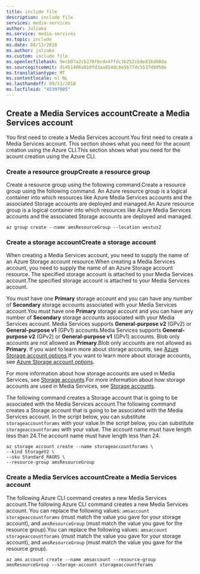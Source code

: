 ```yaml
---
title: include file
description: include file
services: media-services
author: Juliako
ms.service: media-services
ms.topic: include
ms.date: 04/13/2018
ms.author: juliako
ms.custom: include file
ms.openlocfilehash: 9ecb07a2cb278f6cde4ffdc3b252cb9e816d08da
ms.sourcegitcommit: d1451406a010fd3aa854dc8e5b77dc5537d8050e
ms.translationtype: MT
ms.contentlocale: nl-NL
ms.lasthandoff: 09/13/2018
ms.locfileid: "45397005"
---
```

## <a name="create-a-media-services-account"></a><span data-ttu-id="507e4-103">Create a Media Services account</span><span class="sxs-lookup"><span data-stu-id="507e4-103">Create a Media Services account</span></span>

<span data-ttu-id="507e4-104">You first need to create a Media Services account.</span><span class="sxs-lookup"><span data-stu-id="507e4-104">You first need to create a Media Services account.</span></span> <span data-ttu-id="507e4-105">This section shows what you need for the acount creation using the Azure CLI.</span><span class="sxs-lookup"><span data-stu-id="507e4-105">This section shows what you need for the acount creation using the Azure CLI.</span></span>

### <a name="create-a-resource-group"></a><span data-ttu-id="507e4-106">Create a resource group</span><span class="sxs-lookup"><span data-stu-id="507e4-106">Create a resource group</span></span>

<span data-ttu-id="507e4-107">Create a resource group using the following command.</span><span class="sxs-lookup"><span data-stu-id="507e4-107">Create a resource group using the following command.</span></span> <span data-ttu-id="507e4-108">An Azure resource group is a logical container into which resources like Azure Media Services accounts and the associated Storage accounts are deployed and managed.</span><span class="sxs-lookup"><span data-stu-id="507e4-108">An Azure resource group is a logical container into which resources like Azure Media Services accounts and the associated Storage accounts are deployed and managed.</span></span>

```azurecli-interactive
az group create --name amsResourceGroup --location westus2
```

### <a name="create-a-storage-account"></a><span data-ttu-id="507e4-109">Create a storage account</span><span class="sxs-lookup"><span data-stu-id="507e4-109">Create a storage account</span></span>

<span data-ttu-id="507e4-110">When creating a Media Services account, you need to supply the name of an Azure Storage account resource.</span><span class="sxs-lookup"><span data-stu-id="507e4-110">When creating a Media Services account, you need to supply the name of an Azure Storage account resource.</span></span> <span data-ttu-id="507e4-111">The specified storage account is attached to your Media Services account.</span><span class="sxs-lookup"><span data-stu-id="507e4-111">The specified storage account is attached to your Media Services account.</span></span> 

<span data-ttu-id="507e4-112">You must have one **Primary** storage account and you can have  any number of **Secondary** storage accounts associated with your Media Services account.</span><span class="sxs-lookup"><span data-stu-id="507e4-112">You must have one **Primary** storage account and you can have  any number of **Secondary** storage accounts associated with your Media Services account.</span></span> <span data-ttu-id="507e4-113">Media Services supports **General-purpose v2** (GPv2) or **General-purpose v1** (GPv1) accounts.</span><span class="sxs-lookup"><span data-stu-id="507e4-113">Media Services supports **General-purpose v2** (GPv2) or **General-purpose v1** (GPv1) accounts.</span></span> <span data-ttu-id="507e4-114">Blob only accounts are not allowed as **Primary**.</span><span class="sxs-lookup"><span data-stu-id="507e4-114">Blob only accounts are not allowed as **Primary**.</span></span> <span data-ttu-id="507e4-115">If you want to learn more about storage accounts, see [Azure Storage account options](../articles/storage/common/storage-account-options.md).</span><span class="sxs-lookup"><span data-stu-id="507e4-115">If you want to learn more about storage accounts, see [Azure Storage account options](../articles/storage/common/storage-account-options.md).</span></span> 

<span data-ttu-id="507e4-116">For more information about how storage accounts are used in Media Services, see [Storage accounts](../articles/media-services/latest/storage-account-concept.md).</span><span class="sxs-lookup"><span data-stu-id="507e4-116">For more information about how storage accounts are used in Media Services, see [Storage accounts](../articles/media-services/latest/storage-account-concept.md).</span></span>

<span data-ttu-id="507e4-117">The following command creates a Storage account that is going to be associated with the Media Services account.</span><span class="sxs-lookup"><span data-stu-id="507e4-117">The following command creates a Storage account that is going to be associated with the Media Services account.</span></span> <span data-ttu-id="507e4-118">In the script below, you can substitute `storageaccountforams` with your value.</span><span class="sxs-lookup"><span data-stu-id="507e4-118">In the script below, you can substitute `storageaccountforams` with your value.</span></span> <span data-ttu-id="507e4-119">The account name must have length less than 24.</span><span class="sxs-lookup"><span data-stu-id="507e4-119">The account name must have length less than 24.</span></span>

```azurecli-interactive
az storage account create --name storageaccountforams \  
--kind StorageV2 \
--sku Standard_RAGRS \
--resource-group amsResourceGroup
```

### <a name="create-a-media-services-account"></a><span data-ttu-id="507e4-120">Create a Media Services account</span><span class="sxs-lookup"><span data-stu-id="507e4-120">Create a Media Services account</span></span>

<span data-ttu-id="507e4-121">The following Azure CLI command creates a new Media Services account.</span><span class="sxs-lookup"><span data-stu-id="507e4-121">The following Azure CLI command creates a new Media Services account.</span></span> <span data-ttu-id="507e4-122">You can replace the following values: `amsaccount`  `storageaccountforams` (must match the value you gave for your storage account), and `amsResourceGroup` (must match the value you gave for the resource group).</span><span class="sxs-lookup"><span data-stu-id="507e4-122">You can replace the following values: `amsaccount`  `storageaccountforams` (must match the value you gave for your storage account), and `amsResourceGroup` (must match the value you gave for the resource group).</span></span>

```azurecli-interactive
az ams account create --name amsaccount --resource-group amsResourceGroup --storage-account storageaccountforams
```
